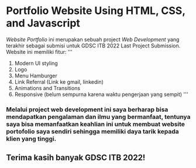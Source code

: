 # Portfolio Website Using HTML, CSS, and Javascript

_Website Portfolio_ ini merupakan sebuah project _Web Development_ yang terakhir sebagai submisi untuk GDSC ITB 2022 Last Project Submission.
Website ini memiliki fitur:
'''

1. Modern UI styling
2. Logo
3. Menu Hamburger
4. Link Referral (Link ke gmail, linkedin)
5. Animations and Transitions
6. Responsive (belum sempurna karena waktu pengerjaan yang sempit)
   '''

### Melalui project web development ini saya berharap bisa mendapatkan pengalaman dan ilmu yang bermanfaat, tentunya saya bisa memanfaatkan keahlian ini untuk membuat website portofolio saya sendiri sehingga memiliki daya tarik kepada klien yang tinggi.

## Terima kasih banyak GDSC ITB 2022!
